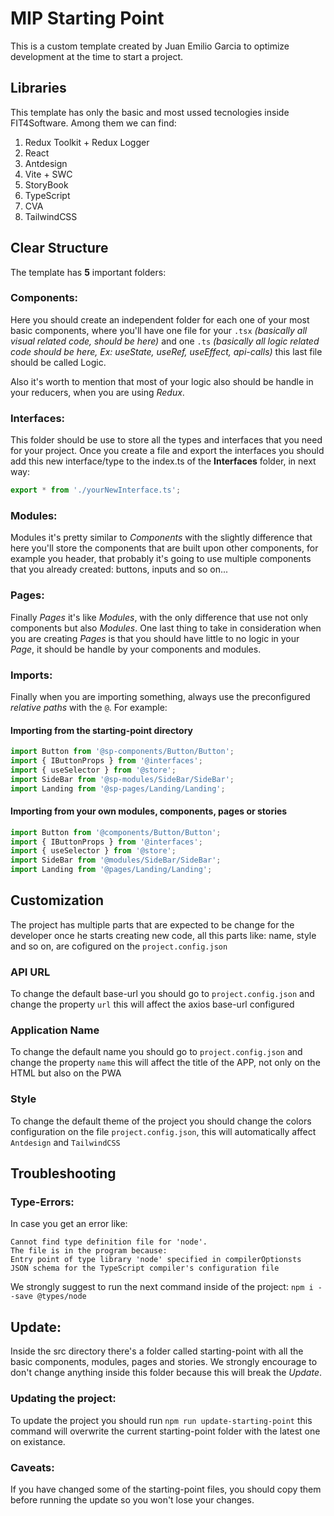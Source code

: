 # MIP Starting Point

This is a custom template created by Juan Emilio Garcia to optimize development at the time to start a project.

## Libraries

This template has only the basic and most ussed tecnologies inside FIT4Software. Among them we can find:

1. Redux Toolkit + Redux Logger
2. React
3. Antdesign
4. Vite + SWC
5. StoryBook
6. TypeScript
7. CVA
8. TailwindCSS

## Clear Structure

The template has **5** important folders:

### Components:

Here you should create an independent folder for each one of your most basic components, where you'll have one file for your `.tsx` _(basically all visual related code, should be here)_ and one `.ts` _(basically all logic related code should be here, Ex: useState, useRef, useEffect, api-calls)_ this last file should be called Logic.

Also it's worth to mention that most of your logic also should be handle in your reducers, when you are using _Redux_.

### Interfaces:

This folder should be use to store all the types and interfaces that you need for your project.
Once you create a file and export the interfaces you should add this new interface/type to the index.ts of the **Interfaces** folder, in next way:

```typescript
export * from './yourNewInterface.ts';
```

### Modules:

Modules it's pretty similar to _Components_ with the slightly difference that here you'll store the components that are built upon other components, for example you header, that probably it's going to use multiple components that you already created: buttons, inputs and so on...

### Pages:

Finally _Pages_ it's like _Modules_, with the only difference that use not only components but also _Modules_. One last thing to take in consideration when you are creating _Pages_ is that you should have little to no logic in your _Page_, it should be handle by your components and modules.

### Imports:

Finally when you are importing something, always use the preconfigured _relative paths_ with the `@`. For example:

#### Importing from the starting-point directory

```typescript
import Button from '@sp-components/Button/Button';
import { IButtonProps } from '@interfaces';
import { useSelector } from '@store';
import SideBar from '@sp-modules/SideBar/SideBar';
import Landing from '@sp-pages/Landing/Landing';
```

#### Importing from your own modules, components, pages or stories

```typescript
import Button from '@components/Button/Button';
import { IButtonProps } from '@interfaces';
import { useSelector } from '@store';
import SideBar from '@modules/SideBar/SideBar';
import Landing from '@pages/Landing/Landing';
```

## Customization

The project has multiple parts that are expected to be change for the developer once he starts creating new code, all this parts like: name, style and so on, are cofigured on the `project.config.json`

### API URL

To change the default base-url you should go to `project.config.json` and change the property `url` this will affect the axios base-url configured

### Application Name

To change the default name you should go to `project.config.json` and change the property `name` this will affect the title of the APP, not only on the HTML but also on the PWA

### Style

To change the default theme of the project you should change the colors configuration on the file `project.config.json`, this will automatically affect `Antdesign` and `TailwindCSS`

## Troubleshooting

### Type-Errors:

In case you get an error like:

    Cannot find type definition file for 'node'.
    The file is in the program because:
    Entry point of type library 'node' specified in compilerOptionsts
    JSON schema for the TypeScript compiler's configuration file

We strongly suggest to run the next command inside of the project: `npm i --save @types/node`

## Update:

Inside the src directory there's a folder called starting-point with all the basic components, modules, pages and stories. We strongly encourage to don't change anything inside this folder because this will break the _Update_.

### Updating the project:

To update the project you should run `npm run update-starting-point` this command will overwrite the current starting-point folder with the latest one on existance.

### Caveats:

If you have changed some of the starting-point files, you should copy them before running the update so you won't lose your changes.
